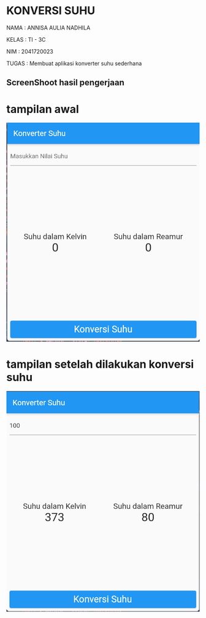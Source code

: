 # KONVERSI SUHU

NAMA  : ANNISA AULIA NADHILA

KELAS : TI - 3C

NIM   : 2041720023

TUGAS : Membuat aplikasi konverter suhu sederhana

## ScreenShoot hasil pengerjaan

# tampilan awal
![](Screenshoot/konverter1.png)


# tampilan setelah dilakukan konversi suhu
![](Screenshoot/konverter2.png)
 